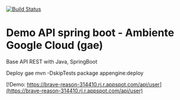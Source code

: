 [![Build Status](https://travis-ci.org/rraminelli/demo-api-spring-boot.svg?branch=master)](https://travis-ci.org/rraminelli/demo-api-spring-boot)

# Demo API spring boot - Ambiente Google Cloud (gae)

Base API REST with Java, SpringBoot 

Deploy gae
mvn -DskipTests package appengine:deploy

[!Demo: https://brave-reason-314410.rj.r.appspot.com/api/user](https://brave-reason-314410.rj.r.appspot.com/api/user)
